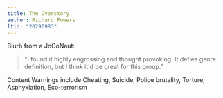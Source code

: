 ```yaml
---
title: The Overstory
author: Richard Powers
ltid: "20296983"
---
```


Blurb from a JoCoNaut:

> "I found it highly engrossing and thought provoking. It defies genre
> definition, but I think it'd be great for this group."

Content Warnings include Cheating, Suicide, Police brutality, Torture,
Asphyxiation, Eco-terrorism

